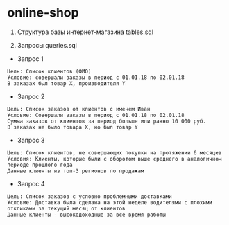 # online-shop
1) Структура базы интернет-магазина tables.sql
 
2) Запросы queries.sql

- Запрос 1
```
Цель: Список клиентов (ФИО)
Условие: совершали заказы в период с 01.01.18 по 02.01.18
В заказах был товар X, производителя Y
``` 
- Запрос 2
```
Цель: Список заказов от клиентов с именем Иван
Условие: Совершали заказы в период с 01.01.18 по 02.01.18
Сумма заказов от клиентов за период больше или равно 10 000 руб.
В заказах не было товара X, но был товар Y
``` 
- Запрос 3
```
Цель: Список клиентов, не совершающих покупки на протяжении 6 месяцев
Условия: Клиенты, которые были с оборотом выше среднего в аналогичном периоде прошлого года
Данные клиенты из топ-3 регионов по продажам
```
- Запрос 4
```
Цель: Список заказов с условно проблемными доставками
Условие: Доставка была сделана на этой неделе водителями с плохими откликами за текущий месяц от клиентов
Данные клиенты - высокодоходные за все время работы
```
